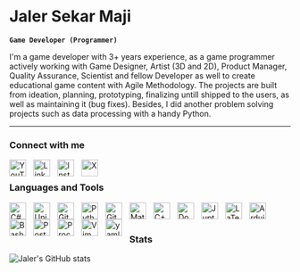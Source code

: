 # Jaler Sekar Maji

**`Game Developer (Programmer)`**

I'm a game developer with 3+ years experience, as a game programmer actively working with Game Designer, Artist (3D and 2D), Product Manager, Quality Assurance, Scientist and fellow Developer as well to create educational game content with Agile Methodology. The projects are built from ideation, planning, prototyping, finalizing untill shipped to the users, as well as maintaining it (bug fixes). Besides, I did another problem solving projects such as data processing with a handy Python.

---

### Connect with me

<a href="https://www.youtube.com/@JalerSekarMaji">
  <img align="left" alt="YouTube" width="30px" style="padding-right:10px;" src="https://img.icons8.com/?size=100&id=19318&format=png&color=000000">
</a>
<a href="https://www.linkedin.com/in/jalerse">
  <img align="left" alt="LinkedIn" width="30px" style="padding-right:10px;" src="https://img.icons8.com/?size=100&id=13930&format=png&color=000000">
</a>
<a href="https://www.instagram.com/jalerse">
  <img align="left" alt="Instagram" width="30px" style="padding-right:10px;" src="https://img.icons8.com/?size=100&id=Xy10Jcu1L2Su&format=png&color=000000">
</a>
<a href="https://x.com/pitikpatrol">
  <img align="left" alt="X" width="30px" style="padding-right:10px;" src="https://img.icons8.com/?size=100&id=ClbD5JTFM7FA&format=png&color=000000">
</a>
<br />


### Languages and Tools
<img align="left" alt="C#" width="30px" style="padding-right:10px;" src="https://cdn.jsdelivr.net/gh/devicons/devicon@latest/icons/csharp/csharp-plain.svg"/>
<img align="left" alt="Unity" width="30px" style="padding-right:10px;" src="https://cdn.jsdelivr.net/gh/devicons/devicon@latest/icons/unity/unity-original.svg"/>
<img align="left" alt="Git" width="30px" style="padding-right:10px;" src="https://cdn.jsdelivr.net/gh/devicons/devicon@latest/icons/git/git-original.svg"/>
<img align="left" alt="Python" width="30px" style="padding-right:10px;" src="https://cdn.jsdelivr.net/gh/devicons/devicon@latest/icons/python/python-plain.svg"/>
<img align="left" alt="Github" width="30px" style="padding-right:10px;" src="https://cdn.jsdelivr.net/gh/devicons/devicon@latest/icons/github/github-original.svg"/>
<img align="left" alt="Matlab" width="30px" style="padding-right:10px;" src="
https://cdn.jsdelivr.net/gh/devicons/devicon@latest/icons/matlab/matlab-original.svg"/>
<img align="left" alt="C++" width="30px" style="padding-right:10px;" src="https://cdn.jsdelivr.net/gh/devicons/devicon@latest/icons/cplusplus/cplusplus-plain.svg"/>
<img align="left" alt="Docker" width="30px" style="padding-right:10px;" src="https://cdn.jsdelivr.net/gh/devicons/devicon@latest/icons/docker/docker-plain.svg"/>
<img align="left" alt="Jupter Notebook" width="30px" style="padding-right:10px;" src="https://cdn.jsdelivr.net/gh/devicons/devicon@latest/icons/jupyter/jupyter-original-wordmark.svg"/>
<img align="left" alt="LaTeX" width="30px" style="padding-right:10px;" src="https://cdn.jsdelivr.net/gh/devicons/devicon@latest/icons/latex/latex-original.svg"/>
<img align="left" alt="Arduino" width="30px" style="padding-right:10px;" src="https://cdn.jsdelivr.net/gh/devicons/devicon@latest/icons/arduino/arduino-original-wordmark.svg"/>
<img align="left" alt="Bash" width="30px" style="padding-right:10px;" src="https://cdn.jsdelivr.net/gh/devicons/devicon@latest/icons/bash/bash-original.svg"/>
<img align="left" alt="Postman" width="30px" style="padding-right:10px;" src="https://cdn.jsdelivr.net/gh/devicons/devicon@latest/icons/postman/postman-original.svg"/>
<img align="left" alt="Processing" width="30px" style="padding-right:10px;" src="https://cdn.jsdelivr.net/gh/devicons/devicon@latest/icons/processing/processing-original.svg"/>
<img align="left" alt="Vim" width="30px" style="padding-right:10px;" src="https://cdn.jsdelivr.net/gh/devicons/devicon@latest/icons/vim/vim-original.svg"/>
<img align="left" alt="yaml" width="30px" style="padding-right:10px;" src="https://cdn.jsdelivr.net/gh/devicons/devicon@latest/icons/yaml/yaml-original.svg"/>
<br />

#

### Stats

![Jaler's GitHub stats](https://github-readme-stats.vercel.app/api?username=ropok&show_icons=true&theme=tokyonight)

<!--
**ropok/ropok** is a ✨ _special_ ✨ repository because its `README.md` (this file) appears on your GitHub profile.

Here are some ideas to get you started:

- 🔭 I’m currently working on ...
- 🌱 I’m currently learning ...
- 👯 I’m looking to collaborate on ...
- 🤔 I’m looking for help with ...
- 💬 Ask me about ...
- 📫 How to reach me: ...
- 😄 Pronouns: ...
- ⚡ Fun fact: ...
-->

